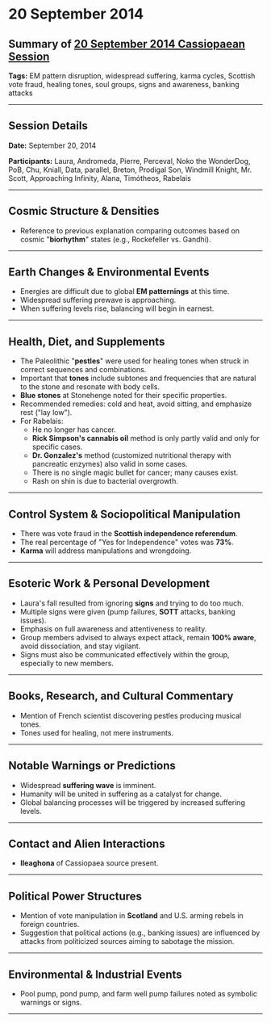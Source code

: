 # 20 September 2014

## Summary of [20 September 2014 Cassiopaean Session](https://cassiopaea.org/forum/threads/session-20-september-2014.36092/#post-524011)

**Tags:** EM pattern disruption, widespread suffering, karma cycles, Scottish vote fraud, healing tones, soul groups, signs and awareness, banking attacks

---

## Session Details

**Date:** September 20, 2014

**Participants:** Laura, Andromeda, Pierre, Perceval, Noko the WonderDog, PoB, Chu, Kniall, Data, parallel, Breton, Prodigal Son, Windmill Knight, Mr. Scott, Approaching Infinity, Alana, Timótheos, Rabelais

---

## Cosmic Structure & Densities

- Reference to previous explanation comparing outcomes based on cosmic "**biorhythm**" states (e.g., Rockefeller vs. Gandhi).

---

## Earth Changes & Environmental Events

- Energies are difficult due to global **EM patternings** at this time.
- Widespread suffering prewave is approaching.
- When suffering levels rise, balancing will begin in earnest.

---

## Health, Diet, and Supplements

- The Paleolithic "**pestles**" were used for healing tones when struck in correct sequences and combinations.
- Important that **tones** include subtones and frequencies that are natural to the stone and resonate with body cells.
- **Blue stones** at Stonehenge noted for their specific properties.
- Recommended remedies: cold and heat, avoid sitting, and emphasize rest ("lay low").
- For Rabelais:
    - He no longer has cancer.
    - **Rick Simpson's cannabis oil** method is only partly valid and only for specific cases.
    - **Dr. Gonzalez's** method (customized nutritional therapy with pancreatic enzymes) also valid in some cases.
    - There is no single magic bullet for cancer; many causes exist.
    - Rash on shin is due to bacterial overgrowth.

---

## Control System & Sociopolitical Manipulation

- There was vote fraud in the **Scottish independence referendum**.
- The real percentage of "Yes for Independence" votes was **73%**.
- **Karma** will address manipulations and wrongdoing.

---

## Esoteric Work & Personal Development

- Laura's fall resulted from ignoring **signs** and trying to do too much.
- Multiple signs were given (pump failures, **SOTT** attacks, banking issues).
- Emphasis on full awareness and attentiveness to reality.
- Group members advised to always expect attack, remain **100% aware**, avoid dissociation, and stay vigilant.
- Signs must also be communicated effectively within the group, especially to new members.

---

## Books, Research, and Cultural Commentary

- Mention of French scientist discovering pestles producing musical tones.
- Tones used for healing, not mere instruments.

---

## Notable Warnings or Predictions

- Widespread **suffering wave** is imminent.
- Humanity will be united in suffering as a catalyst for change.
- Global balancing processes will be triggered by increased suffering levels.

---

## Contact and Alien Interactions

- **Ileaghona** of Cassiopaea source present.

---

## Political Power Structures

- Mention of vote manipulation in **Scotland** and U.S. arming rebels in foreign countries.
- Suggestion that political actions (e.g., banking issues) are influenced by attacks from politicized sources aiming to sabotage the mission.

---

## Environmental & Industrial Events

- Pool pump, pond pump, and farm well pump failures noted as symbolic warnings or signs.

---

